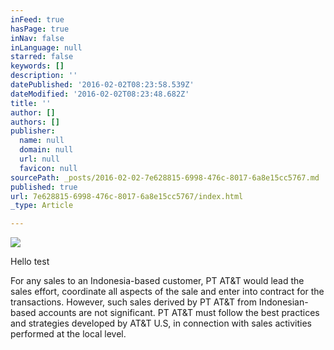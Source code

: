 ```yaml
---
inFeed: true
hasPage: true
inNav: false
inLanguage: null
starred: false
keywords: []
description: ''
datePublished: '2016-02-02T08:23:58.539Z'
dateModified: '2016-02-02T08:23:48.682Z'
title: ''
author: []
authors: []
publisher:
  name: null
  domain: null
  url: null
  favicon: null
sourcePath: _posts/2016-02-02-7e628815-6998-476c-8017-6a8e15cc5767.md
published: true
url: 7e628815-6998-476c-8017-6a8e15cc5767/index.html
_type: Article

---
```

![](https://the-grid-user-content.s3-us-west-2.amazonaws.com/51917b5d-4c93-4e68-a068-4877ca9d22cf.jpg)

Hello test

For any sales to an Indonesia-based customer, PT AT&T would lead the sales effort, coordinate all aspects of the sale and enter into contract for the transactions. However, such sales derived by PT AT&T from Indonesian-based accounts are not significant. PT AT&T must follow the best practices and strategies developed by AT&T U.S, in connection with sales activities performed at the local level.
